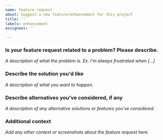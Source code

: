 ```yaml
---
name: Feature request
about: Suggest a new feature/enhancement for this project
title: ''
labels: enhancement
assignees: ''

---
```


### Is your feature request related to a problem? Please describe.

_A description of what the problem is. Ex. I'm always frustrated when [...]_

### Describe the solution you'd like

_A description of what you want to happen._

### Describe alternatives you've considered, if any

_A description of any alternative solutions or features you've considered._

### Additional context

_Add any other context or screenshots about the feature request here._
